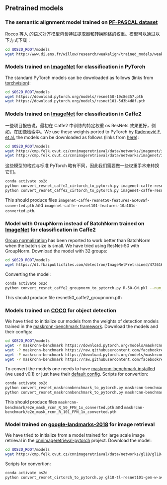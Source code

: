 ## Pretrained models

### The semantic alignment model trained on [PF-PASCAL dataset](https://www.di.ens.fr/willow/research/proposalflow/)
[Rocco 等人](https://github.com/ignacio-rocco/weakalign) 的语义对齐模型包含特征提取器和转换网络的权重。模型可以通过以下方式下载：
```bash
cd $OS2D_ROOT/models
wget http://www.di.ens.fr/willow/research/weakalign/trained_models/weakalign_resnet101_affine_tps.pth.tar
```

### Models trained on [ImageNet](http://www.image-net.org/) for classification in PyTorch
The standard PyTorch models can be downloaded as follows (links from [torchvision](https://github.com/pytorch/vision/blob/master/torchvision/models/resnet.pyhttps://github.com/pytorch/vision/blob/master/torchvision/models/resnet.py)):
```bash
cd $OS2D_ROOT/models
wget https://download.pytorch.org/models/resnet50-19c8e357.pth
wget https://download.pytorch.org/models/resnet101-5d3b4d8f.pth
```

### Models trained on [ImageNet](http://www.image-net.org/) for classification in Caffe2
一些项目报告说，最初在 Caffe2 中训练的特定权重 os ResNets 效果更好，例如，在图像检索中。We use these weights ported to PyTorch by [Radenović F. et al.](https://github.com/filipradenovic/cnnimageretrieval-pytorch) the models can be downloaded as follows (links from [here](https://github.com/filipradenovic/cnnimageretrieval-pytorch/blob/master/cirtorch/networks/imageretrievalnet.py)):
```bash
cd $OS2D_ROOT/models
wget http://cmp.felk.cvut.cz/cnnimageretrieval/data/networks/imagenet/imagenet-caffe-resnet50-features-ac468af.pth
wget http://cmp.felk.cvut.cz/cnnimageretrieval/data/networks/imagenet/imagenet-caffe-resnet101-features-10a101d.pth
```
这些模型的格式与标准 PyTorch 略有不同，因此我们需要做一些权重手术来转换它们。
```bash
conda activate os2d
python convert_resnet_caffe2_cirtorch_to_pytorch.py imagenet-caffe-resnet50-features-ac468af.pth
python convert_resnet_caffe2_cirtorch_to_pytorch.py imagenet-caffe-resnet101-features-10a101d.pth
```
This should produce files `imagenet-caffe-resnet50-features-ac468af-converted.pth` and `imagenet-caffe-resnet101-features-10a101d-converted.pth`.


### Model with GroupNorm instead of BatchNorm trained on [ImageNet](http://www.image-net.org/) for classification in Caffe2
[Group normalization](https://arxiv.org/abs/1803.08494) has been reported to work better than BatchNorm when the batch size is small. We have tried using ResNet-50 with GroupNorm. Download the model with 32 groups:
```bash
cd $OS2D_ROOT/models
wget https://dl.fbaipublicfiles.com/detectron/ImageNetPretrained/47261647/R-50-GN.pkl
```
Converting the model:
```bash
conda activate os2d
python convert_resnet_caffe2_groupnorm_to_pytorch.py R-50-GN.pkl --num_layers 50
```
This should produce file resnet50_caffe2_groupnorm.pth

### Models trained on [COCO](http://cocodataset.org/) for object detection
We have tried to initialize our models from the weights of detection models trained in the [maskrcnn-benchmark framework](https://github.com/facebookresearch/maskrcnn-benchmark). Download the models and their configs:
```bash
cd $OS2D_ROOT/models
wget -P maskrcnn-benchmark https://download.pytorch.org/models/maskrcnn/e2e_mask_rcnn_R_50_FPN_1x.pth
wget -P maskrcnn-benchmark https://raw.githubusercontent.com/facebookresearch/maskrcnn-benchmark/master/configs/e2e_mask_rcnn_R_50_FPN_1x.yaml
wget -P maskrcnn-benchmark https://download.pytorch.org/models/maskrcnn/e2e_mask_rcnn_R_101_FPN_1x.pth
wget -P maskrcnn-benchmark https://raw.githubusercontent.com/facebookresearch/maskrcnn-benchmark/master/configs/e2e_mask_rcnn_R_101_FPN_1x.yaml
```
To convert the models one needs to have [maskrcnn-benchmark installed](../baselines/detector_retrieval/INSTALL.md) (we used v0.1) or just have their [default config](https://github.com/facebookresearch/maskrcnn-benchmark/tree/master/maskrcnn_benchmark/config). Scripts for convertion:
```bash
conda activate os2d
python convert_resnet_maskrcnnbenchmark_to_pytorch.py maskrcnn-benchmark/e2e_mask_rcnn_R_50_FPN_1x.pth maskrcnn-benchmark/e2e_mask_rcnn_R_50_FPN_1x.yaml
python convert_resnet_maskrcnnbenchmark_to_pytorch.py maskrcnn-benchmark/e2e_mask_rcnn_R_101_FPN_1x.pth maskrcnn-benchmark/e2e_mask_rcnn_R_101_FPN_1x.yaml
```
This should produce files `maskrcnn-benchmark/e2e_mask_rcnn_R_50_FPN_1x_converted.pth` and `maskrcnn-benchmark/e2e_mask_rcnn_R_101_FPN_1x_converted.pth`

### Model trained on [google-landmarks-2018](https://www.kaggle.com/google/google-landmarks-dataset) for image retrieval
We have tried to initialize from a model trained for large scale image retrieval in the [cnnimageretrieval-pytorch](https://github.com/filipradenovic/cnnimageretrieval-pytorch) project. Download the model:
```bash
cd $OS2D_ROOT/models
wget http://cmp.felk.cvut.cz/cnnimageretrieval/data/networks/gl18/gl18-tl-resnet101-gem-w-a4d43db.pth
```
Scripts for convertion:
```bash
conda activate os2d
python convert_resnet_cirtorch_to_pytorch.py gl18-tl-resnet101-gem-w-a4d43db.pth
```